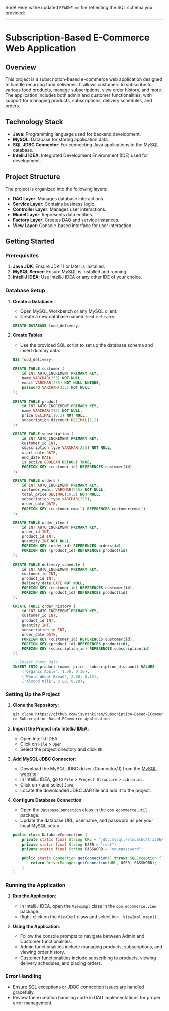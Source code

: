 Sure! Here is the updated `README.md` file reflecting the SQL schema you provided:

---

# Subscription-Based E-Commerce Web Application

## Overview

This project is a subscription-based e-commerce web application designed to handle recurring food deliveries. It allows customers to subscribe to various food products, manage subscriptions, view order history, and more. The application includes both admin and customer functionalities, with support for managing products, subscriptions, delivery schedules, and orders.

## Technology Stack

- **Java**: Programming language used for backend development.
- **MySQL**: Database for storing application data.
- **SQL JDBC Connector**: For connecting Java applications to the MySQL database.
- **IntelliJ IDEA**: Integrated Development Environment (IDE) used for development.

## Project Structure

The project is organized into the following layers:

- **DAO Layer**: Manages database interactions.
- **Service Layer**: Contains business logic.
- **Controller Layer**: Manages user interactions.
- **Model Layer**: Represents data entities.
- **Factory Layer**: Creates DAO and service instances.
- **View Layer**: Console-based interface for user interaction.

## Getting Started

### Prerequisites

1. **Java JDK**: Ensure JDK 11 or later is installed.
2. **MySQL Server**: Ensure MySQL is installed and running.
3. **IntelliJ IDEA**: Use IntelliJ IDEA or any other IDE of your choice.

### Database Setup

1. **Create a Database**:
   - Open MySQL Workbench or any MySQL client.
   - Create a new database named `food_delivery`.

   ```sql
   CREATE DATABASE food_delivery;
   ```

2. **Create Tables**:
   - Use the provided SQL script to set up the database schema and insert dummy data.

   ```sql
   USE food_delivery;

   CREATE TABLE customer (
       id INT AUTO_INCREMENT PRIMARY KEY,
       name VARCHAR(255) NOT NULL,
       email VARCHAR(255) NOT NULL UNIQUE,
       password VARCHAR(255) NOT NULL
   );

   CREATE TABLE product (
       id INT AUTO_INCREMENT PRIMARY KEY,
       name VARCHAR(255) NOT NULL,
       price DECIMAL(10,2) NOT NULL,
       subscription_discount DECIMAL(5,2)
   );

   CREATE TABLE subscription (
       id INT AUTO_INCREMENT PRIMARY KEY,
       customer_id INT,
       subscription_type VARCHAR(255) NOT NULL,
       start_date DATE,
       end_date DATE,
       is_active BOOLEAN DEFAULT TRUE,
       FOREIGN KEY (customer_id) REFERENCES customer(id)
   );

   CREATE TABLE orders (
       id INT AUTO_INCREMENT PRIMARY KEY,
       customer_email VARCHAR(255) NOT NULL,
       total_price DECIMAL(10,2) NOT NULL,
       subscription_type VARCHAR(255),
       order_date DATE,
       FOREIGN KEY (customer_email) REFERENCES customer(email)
   );

   CREATE TABLE order_item (
       id INT AUTO_INCREMENT PRIMARY KEY,
       order_id INT,
       product_id INT,
       quantity INT NOT NULL,
       FOREIGN KEY (order_id) REFERENCES orders(id),
       FOREIGN KEY (product_id) REFERENCES product(id)
   );

   CREATE TABLE delivery_schedule (
       id INT AUTO_INCREMENT PRIMARY KEY,
       customer_id INT,
       product_id INT,
       delivery_date DATE NOT NULL,
       FOREIGN KEY (customer_id) REFERENCES customer(id),
       FOREIGN KEY (product_id) REFERENCES product(id)
   );

   CREATE TABLE order_history (
       id INT AUTO_INCREMENT PRIMARY KEY,
       customer_id INT,
       product_id INT,
       quantity INT,
       subscription_id INT,
       order_date DATE,
       FOREIGN KEY (customer_id) REFERENCES customer(id),
       FOREIGN KEY (product_id) REFERENCES product(id),
       FOREIGN KEY (subscription_id) REFERENCES subscription(id)
   );

   -- Insert dummy data
   INSERT INTO product (name, price, subscription_discount) VALUES 
       ('Organic Apple', 1.50, 0.10), 
       ('Whole Wheat Bread', 2.00, 0.15), 
       ('Almond Milk', 3.50, 0.20);
   ```

### Setting Up the Project

1. **Clone the Repository**:
   ```bash
   git clone https://github.com/jsvnthkiran/Subscription-Based-ECommerce-Application.git
   cd Subscription-Based-ECommerce-Application
   ```

2. **Import the Project into IntelliJ IDEA**:
   - Open IntelliJ IDEA.
   - Click on `File` > `Open`.
   - Select the project directory and click `OK`.

3. **Add MySQL JDBC Connector**:
   - Download the MySQL JDBC driver (Connector/J) from the [MySQL website](https://dev.mysql.com/downloads/connector/j/).
   - In IntelliJ IDEA, go to `File` > `Project Structure` > `Libraries`.
   - Click on `+` and select `Java`.
   - Locate the downloaded JDBC JAR file and add it to the project.

4. **Configure Database Connection**:
   - Open the `DatabaseConnection` class in the `com.ecommerce.util` package.
   - Update the database URL, username, and password as per your local MySQL setup.

   ```java
   public class DatabaseConnection {
       private static final String URL = "jdbc:mysql://localhost:3306/food_delivery?useSSL=false";
       private static final String USER = "root";
       private static final String PASSWORD = "yourpassword";

       public static Connection getConnection() throws SQLException {
           return DriverManager.getConnection(URL, USER, PASSWORD);
       }
   }
   ```

### Running the Application

1. **Run the Application**:
   - In IntelliJ IDEA, open the `ViewImpl` class in the `com.ecommerce.view` package.
   - Right-click on the `ViewImpl` class and select `Run 'ViewImpl.main()'`.

2. **Using the Application**:
   - Follow the console prompts to navigate between Admin and Customer functionalities.
   - Admin functionalities include managing products, subscriptions, and viewing order history.
   - Customer functionalities include subscribing to products, viewing delivery schedules, and placing orders.

### Error Handling

- Ensure SQL exceptions or JDBC connection issues are handled gracefully.
- Review the exception handling code in DAO implementations for proper error management.

